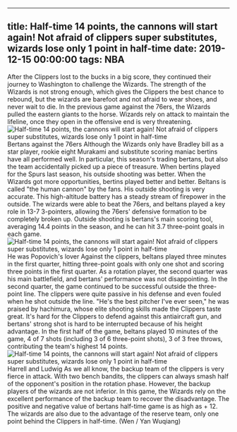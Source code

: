 
---
title: Half-time 14 points, the cannons will start again! Not afraid of clippers super substitutes, wizards lose only 1 point in half-time
date: 2019-12-15 00:00:00
tags:  NBA
---
After the Clippers lost to the bucks in a big score, they continued their journey to Washington to challenge the Wizards. The strength of the Wizards is not strong enough, which gives the Clippers the best chance to rebound, but the wizards are barefoot and not afraid to wear shoes, and never wait to die. In the previous game against the 76ers, the Wizards pulled the eastern giants to the horse. Wizards rely on attack to maintain the lifeline, once they open in the offensive end is very threatening.
![Half-time 14 points, the cannons will start again! Not afraid of clippers super substitutes, wizards lose only 1 point in half-time](3adcdf65dc714b5493ff03c10b9bf9ca.jpg)
Bertans against the 76ers
Although the Wizards only have Bradley bill as a star player, rookie eight Murakami and substitute scoring maniac bertins have all performed well. In particular, this season's trading bertans, but also the team accidentally picked up a piece of treasure. When bertins played for the Spurs last season, his outside shooting was better. When the Wizards got more opportunities, bertins played better and better.
Beltans is called "the human cannon" by the fans. His outside shooting is very accurate. This high-altitude battery has a steady stream of firepower in the outside. The wizards were able to beat the 76ers, and beltans played a key role in 13-7 3-pointers, allowing the 76ers' defensive formation to be completely broken up. Outside shooting is bertans's main scoring tool, averaging 14.4 points in the season, and he can hit 3.7 three-point goals in each game.
![Half-time 14 points, the cannons will start again! Not afraid of clippers super substitutes, wizards lose only 1 point in half-time](b3a4c1d35fd14b69887a58e3591f48fe.jpg)
He was Popovich's lover
Against the clippers, beltans played three minutes in the first quarter, hitting three-point goals with only one shot and scoring three points in the first quarter. As a rotation player, the second quarter was his main battlefield, and bertans' performance was not disappointing. In the second quarter, the game continued to be successful outside the three-point line. The clippers were quite passive in his defense and even fouled when he shot outside the line.
"He's the best pitcher I've ever seen," he was praised by hachimura, whose elite shooting skills made the Clippers taste great. It's hard for the Clippers to defend against this antiaircraft gun, and bertans' strong shot is hard to be interrupted because of his height advantage. In the first half of the game, beltans played 10 minutes of the game, 4 of 7 shots (including 3 of 6 three-point shots), 3 of 3 free throws, contributing the team's highest 14 points.
![Half-time 14 points, the cannons will start again! Not afraid of clippers super substitutes, wizards lose only 1 point in half-time](505448d1f6a24ab6b8ae0394cefa6c73.jpg)
Harrell and Ludwig
As we all know, the backup team of the clippers is very fierce in attack. With two bench bandits, the clippers can always smash half of the opponent's position in the rotation phase. However, the backup players of the wizards are not inferior. In this game, the Wizards rely on the excellent performance of the backup team to recover the disadvantage. The positive and negative value of bertans half-time game is as high as + 12. The wizards are also due to the advantage of the reserve team, only one point behind the Clippers in half-time.
(Wen / Yan Wuqiang)